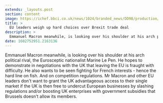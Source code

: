 ```yaml
--- 
extends: _layouts.post 
section: content 
image: https://ichef.bbci.co.uk/news/1024/branded_news/DD9B/production/_114913765_tv063814189.jpg 
title: > 
  EU leaders weigh up hard choices over Brexit trade deal 
description: > 
  Emmanuel Macron meanwhile, is looking over his shoulder at his arch political rival, the Eurosceptic nationalist Marine Le Pen.He hopes to demonstrate in negotiations with the UK that leaving the EU is fraught with difficulty.He also wants to be seen fighting for French interests - hence the hard line on fish.And on competition regulations.Mr Macron and other EU leaders don't want to grant the UK advantageous access to their single market if the UK is then free to undercut European businesses by slashing regulations and/or boosting UK enterprises with government subsidies that Brussels doesn't allow its members. 
date: 1602752951.2163136 
--- 
```

Emmanuel Macron meanwhile, is looking over his shoulder at his arch political rival, the Eurosceptic nationalist Marine Le Pen. He hopes to demonstrate in negotiations with the UK that leaving the EU is fraught with difficulty. He also wants to be seen fighting for French interests - hence the hard line on fish. And on competition regulations. Mr Macron and other EU leaders don't want to grant the UK advantageous access to their single market if the UK is then free to undercut European businesses by slashing regulations and/or boosting UK enterprises with government subsidies that Brussels doesn't allow its members.